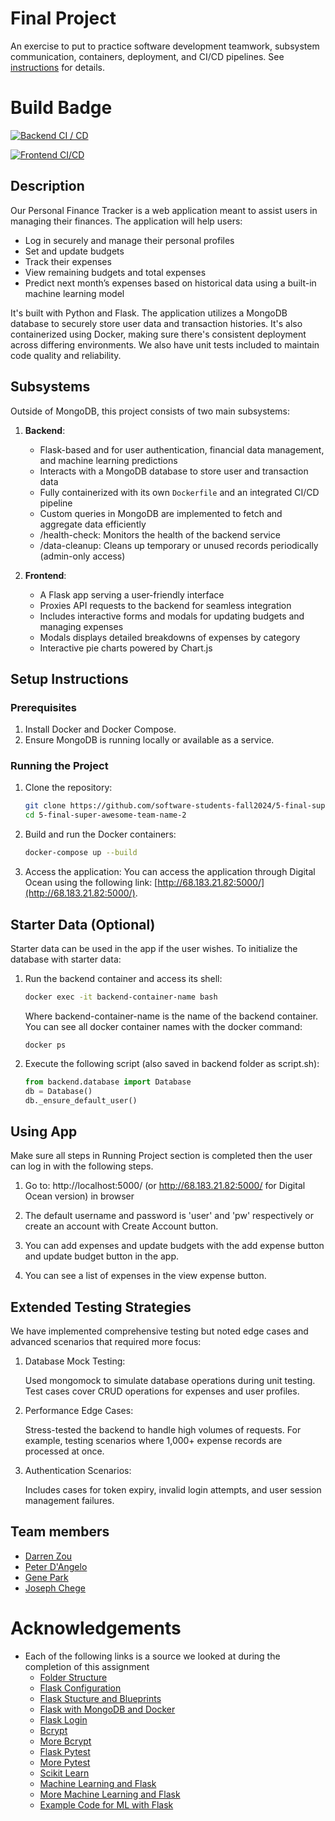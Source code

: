 # Final Project

An exercise to put to practice software development teamwork, subsystem communication, containers, deployment, and CI/CD pipelines. See [instructions](./instructions.md) for details.

# Build Badge

[![Backend CI / CD](https://github.com/software-students-fall2024/5-final-super-awesome-team-name-2/actions/workflows/backend.yml/badge.svg)](https://github.com/software-students-fall2024/5-final-super-awesome-team-name-2/actions/workflows/backend.yml)

[![Frontend CI/CD](https://github.com/software-students-fall2024/5-final-super-awesome-team-name-2/actions/workflows/frontend.yml/badge.svg)](https://github.com/software-students-fall2024/5-final-super-awesome-team-name-2/actions/workflows/frontend.yml)

## Description

Our Personal Finance Tracker is a web application meant to assist users in managing their finances. The application will help users:

- Log in securely and manage their personal profiles
- Set and update budgets
- Track their expenses
- View remaining budgets and total expenses
- Predict next month’s expenses based on historical data using a built-in machine learning model

It's built with Python and Flask. The application utilizes a MongoDB database to securely store user data and transaction histories. It's also containerized using Docker, making sure there's consistent deployment across differing environments. We also have unit tests included to maintain code quality and reliability.

## Subsystems

Outside of MongoDB, this project consists of two main subsystems:

1. **Backend**:
   - Flask-based and for user authentication, financial data management, and machine learning predictions
   - Interacts with a MongoDB database to store user and transaction data
   - Fully containerized with its own `Dockerfile` and an integrated CI/CD pipeline
   - Custom queries in MongoDB are implemented to fetch and aggregate data efficiently
   - /health-check: Monitors the health of the backend service
   - /data-cleanup: Cleans up temporary or unused records periodically (admin-only access)

2. **Frontend**:
   - A Flask app serving a user-friendly interface
   - Proxies API requests to the backend for seamless integration
   - Includes interactive forms and modals for updating budgets and managing expenses
   - Modals displays detailed breakdowns of expenses by category 
   - Interactive pie charts powered by Chart.js

## Setup Instructions

### Prerequisites

1. Install Docker and Docker Compose.
2. Ensure MongoDB is running locally or available as a service.


### Running the Project

1. Clone the repository:
   ```bash
   git clone https://github.com/software-students-fall2024/5-final-super-awesome-team-name-2.git
   cd 5-final-super-awesome-team-name-2
   ```

2. Build and run the Docker containers:
   ```bash
   docker-compose up --build
   ```

3. Access the application:
   You can access the application through Digital Ocean using the following link: [http://68.183.21.82:5000/](http://68.183.21.82:5000/).


## Starter Data (Optional)

Starter data can be used in the app if the user wishes.
To initialize the database with starter data:
1. Run the backend container and access its shell:
   ```bash
   docker exec -it backend-container-name bash
   ```
   Where backend-container-name is the name of the backend container. 
   You can see all docker container names with the docker command:
   ```
   docker ps
   ```

2. Execute the following script (also saved in backend folder as script.sh):
   ```python
   from backend.database import Database
   db = Database()
   db._ensure_default_user()
   ```

## Using App

Make sure all steps in Running Project section is completed then the user can log in with the following steps.

1. Go to: http://localhost:5000/ (or http://68.183.21.82:5000/ for Digital Ocean version) in browser

2. The default username and password is 'user' and 'pw' respectively or create an account with Create Account button.

3. You can add expenses and update budgets with the add expense button and update budget button in the app.

4. You can see a list of expenses in the view expense button.


## Extended Testing Strategies
We have implemented comprehensive testing but noted edge cases and advanced scenarios that required more focus:

1. Database Mock Testing:

   Used mongomock to simulate database operations during unit testing.
   Test cases cover CRUD operations for expenses and user profiles.

2. Performance Edge Cases:

   Stress-tested the backend to handle high volumes of requests. For example, testing scenarios where 1,000+ expense records are processed at once.

3. Authentication Scenarios:

   Includes cases for token expiry, invalid login attempts, and user session management failures.

## Team members

- [Darren Zou](https://github.com/darrenzou)
- [Peter D'Angelo](https://github.com/dangelo729)
- [Gene Park](https://github.com/geneparkmcs)
- [Joseph Chege](https://github.com/JosephChege4)

# Acknowledgements

- Each of the following links is a source we looked at during the completion of this assignment
    - [Folder Structure](https://studygyaan.com/flask/best-folder-and-directory-structure-for-a-flask-project)
    - [Flask Configuration](https://codingnomads.com/python-flask-app-configuration-project-structure)
    - [Flask Stucture and Blueprints](https://www.digitalocean.com/community/tutorials/how-to-structure-a-large-flask-application-with-flask-blueprints-and-flask-sqlalchemy)
    - [Flask with MongoDB and Docker](https://www.digitalocean.com/community/tutorials/how-to-set-up-flask-with-mongodb-and-docker)
    - [Flask Login](https://www.digitalocean.com/community/tutorials/how-to-add-authentication-to-your-app-with-flask-login)
    - [Bcrypt](https://pypi.org/project/bcrypt/)
    - [More Bcrypt](https://www.geeksforgeeks.org/password-hashing-with-bcrypt-in-flask/)
    - [Flask Pytest](https://testdriven.io/blog/flask-pytest/)
    - [More Pytest](https://www.geeksforgeeks.org/pytest-tutorial-testing-python-application-using-pytest/)
    - [Scikit Learn](https://scikit-learn.org/dev/modules/generated/sklearn.linear_model.LinearRegression.html)
    - [Machine Learning and Flask](https://www.analyticsvidhya.com/blog/2020/04/how-to-deploy-machine-learning-model-flask/)
    - [More Machine Learning and Flask](https://33rdsquare.com/integrating-machine-learning-into-web-applications-with-flask/)
    - [Example Code for ML with Flask](https://github.com/2003HARSH/House-Price-Prediction-using-Machine-Learning)